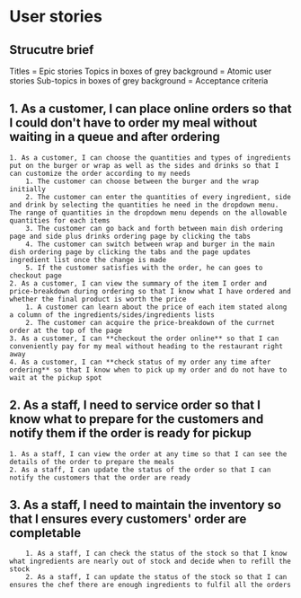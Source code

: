 # User stories
## Strucutre brief
Titles = Epic stories
Topics in boxes of grey background = Atomic user stories
Sub-topics in boxes of grey background = Acceptance criteria


## 1. As a customer, I can **place online orders** so that I could don't have to order my meal without waiting in a queue and after ordering
	1. As a customer, I can choose the quantities and types of ingredients put on the burger or wrap as well as the sides and drinks so that I can customize the order according to my needs
		1. The customer can choose between the burger and the wrap initially
		2. The customer can enter the quantities of every ingredient, side and drink by selecting the quantities he need in the dropdown menu. The range of quantities in the dropdown menu depends on the allowable quantities for each items
		3. The customer can go back and forth between main dish ordering page and side plus drinks ordering page by clicking the tabs
		4. The customer can switch between wrap and burger in the main dish ordering page by clicking the tabs and the page updates ingredient list once the change is made
		5. If the customer satisfies with the order, he can goes to checkout page
	2. As a customer, I can view the summary of the item I order and price-breakdown during ordering so that I know what I have ordered and whether the final product is worth the price
		1. A customer can learn about the price of each item stated along a column of the ingredients/sides/ingredients lists
		2. The customer can acquire the price-breakdown of the currnet order at the top of the page
	3. As a customer, I can **checkout the order online** so that I can conveniently pay for my meal without heading to the restaurant right away
	4. As a customer, I can **check status of my order any time after ordering** so that I know when to pick up my order and do not have to wait at the pickup spot

## 2. As a staff, I need to service order so that I know what to prepare for the customers and notify them if the order is ready for pickup
	1. As a staff, I can view the order at any time so that I can see the details of the order to prepare the meals
	2. As a staff, I can update the status of the order so that I can notify the customers that the order are ready
 
## 3.  As a staff, I need to maintain the inventory so that I ensures every customers' order are completable
		1. As a staff, I can check the status of the stock so that I know what ingredients are nearly out of stock and decide when to refill the stock
		2. As a staff, I can update the status of the stock so that I can ensures the chef there are enough ingredients to fulfil all the orders
